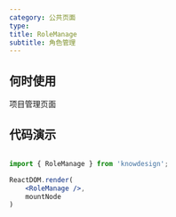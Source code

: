```yaml
---
category: 公共页面
type: 
title: RoleManage
subtitle: 角色管理
---
```


## 何时使用

项目管理页面

## 代码演示

``` jsx | pure

import { RoleManage } from 'knowdesign';

ReactDOM.render(
    <RoleManage />,
    mountNode
)
```
